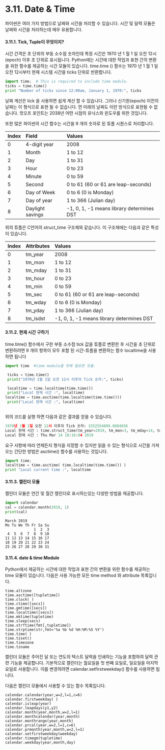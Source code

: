 # 3.11.	Date & Time

파이썬은 여러 가지 방법으로 날짜와 시간을 처리할 수 있습니다. 시간 및 달력 모듈은 날짜와 시간을 처리하는데 매우 유용합니다.

#### 3.11.1.     Tick, Tuple이 무엇이지?

시간 간격은 초 단위의 부동 소수점 숫자인데 특정 시간은 1970 년 1 월 1 일 오전 12시 \(epoch\) 이후 초 단위로 표시됩니다. Python에는 시간에 대한 작업과 표현 간의 변환을 위한 함수를 제공하는 시간 모듈이 있습니다.  time.time \(\) 함수는 1970 년 1 월 1 일 오전 12시부터 현재 시스템 시간을 ticks 단위로 반환합니다.

```python
import time;  # This is required to include time module.
ticks = time.time()
print "Number of ticks since 12:00am, January 1, 1970:", ticks
```

날짜 계산은 tick 을 사용하면 쉽게 계산 할 수 있습니다. 그러나 신기원\(epoch\) 이전의 날짜는 이 형식으로 표현 될 수 없습니다. 먼 미래의 날짜도 이런 방식으로 표현될 수 없습니다. 컷오프 포인트는  2038년 어떤 시점의 유닉스와 윈도우를 위한 것입니다.

또한 많은 파이썬의 시간 함수는 시간을 9 개의 숫자로 된 튜플 시퀀스로 처리합니다.

| Index | Field | Values |
| :--- | :--- | :--- |
| 0 | 4-digit year | 2008 |
| 1 | Month | 1 to 12 |
| 2 | Day | 1 to 31 |
| 3 | Hour | 0 to 23 |
| 4 | Minute | 0 to 59 |
| 5 | Second | 0 to 61 \(60 or 61 are leap-seconds\) |
| 6 | Day of Week | 0 to 6 \(0 is Monday\) |
| 7 | Day of year | 1 to 366 \(Julian day\) |
| 8 | Daylight savings | -1, 0, 1, -1 means library determines DST |

위의 튜플은 C언어의 struct\_time 구조체와 같습니다. 이 구조체에는 다음과 같은 특성이 있습니다.

| Index | Attributes | Values |
| :--- | :--- | :--- |
| 0 | tm\_year | 2008 |
| 1 | tm\_mon | 1 to 12 |
| 2 | tm\_mday | 1 to 31 |
| 3 | tm\_hour | 0 to 23 |
| 4 | tm\_min | 0 to 59 |
| 5 | tm\_sec | 0 to 61 \(60 or 61 are leap-seconds\) |
| 6 | tm\_wday | 0 to 6 \(0 is Monday\) |
| 7 | tm\_yday | 1 to 366 \(Julian day\) |
| 8 | tm\_isdst | -1, 0, 1, -1 means library determines DST |

#### 3.11.2.     현재 시간 구하기

time.time\(\) 함수에서 구한 부동 소수점 tick 값을 튜플로 변환한 후 시간을 초 단위로 변환하려면 9 개의 항목이 모두 포함 된 시간-튜플을 변환하는 함수 localtime을 사용하면 됩니다

```python
import time  #time module을 위해 필요한 모듈.

 ticks = time.time()
 print("1970년 1월 1일 오전 12시 이후의 Tick 숫자:", ticks)

 localtime = time.localtime(time.time())
 print("Local 현재 시간 :", localtime)
localtime = time.asctime(time.localtime(time.time()))
 print("Local 현재 시간 :", localtime)
 

```

위의 코드를 실행 하면 다음과 같은 결과를 얻을 수 있습니다.

```python
1970년 1월 1일 오전 12시 이후의 Tick 숫자: 1552554699.0884836
Local 현재 시간 : time.struct_time(tm_year=2019, tm_mon=3, tm_mday=14, tm_hour=18, tm_min=11, tm_sec=39, tm_wday=3, tm_yday=73, tm_isdst=0)
Local 현재 시간 : Thu Mar 14 18:16:04 2019
```



요구 사항에 따라 언제든지 형식을 지정할 수 있지만 읽을 수 있는 형식으로 시간을 가져 오는 간단한 방법은 asctime\(\) 함수를 사용하는 것입니다.

```python
import time;
localtime = time.asctime( time.localtime(time.time()) )
print "Local current time :", localtime
```

#### 3.11.3.     캘린더 모듈

캘린더 모듈은 연간 및 월간 캘린더로 표시하는있는 다양한 방법을 제공합니다.

```python
import calendar
cal = calendar.month(2019, 1)
print(cal)
```

```text
March 2019
Mo Tu We Th Fr Sa Su
             1  2  3
 4  5  6  7  8  9 10
11 12 13 14 15 16 17
18 19 20 21 22 23 24
25 26 27 28 29 30 31
```

#### 3.11.4.     date & time Module

Python에서 제공하는 시간에 대한 작업과 표현 간의 변환을 위한 함수를 제공하는 time 모듈이 있습니다. 다음은 사용 가능한 모든 time method 와 attribute 목록입니다. 

```text
time.altzone
time.asctime([tupletime])
time.clock( )
time.ctime([secs])
time.gmtime([secs])
time.localtime([secs])
time.mktime(tupletime)
time.sleep(secs)
time.strftime(fmt[,tupletime])
time.strptime(str,fmt='%a %b %d %H:%M:%S %Y')
time.time( )
time.tzset()
time.timezone
time.tzname
```

캘린더 모듈은 주어진 달 또는 연도의 텍스트 달력을 인쇄하는 기능을 포함하여 달력 관련 기능을 제공합니다. 기본적으로 캘린더는 월요일을 첫 번째 요일로, 일요일을 마지막 요일로 사용합니다. 이를 변경하려면 calendar.setfirstweekday\(\) 함수를 사용하면 됩니다.

다음은 캘린더 모듈에서 사용할 수 있는 함수 목록입니다.

```text
calendar.calendar(year,w=2,l=1,c=6)
calendar.firstweekday( )
calendar.isleap(year)
calendar.leapdays(y1,y2)
calendar.month(year,month,w=2,l=1)
calendar.monthcalendar(year,month)
calendar.monthrange(year,month)
calendar.prcal(year,w=2,l=1,c=6)
calendar.prmonth(year,month,w=2,l=1)
calendar.setfirstweekday(weekday)
calendar.timegm(tupletime)
calendar.weekday(year,month,day)
```

